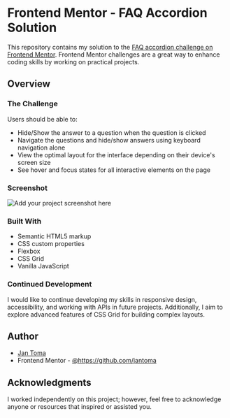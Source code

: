 # Frontend Mentor - FAQ Accordion Solution

This repository contains my solution to the [FAQ accordion challenge on Frontend Mentor](https://www.frontendmentor.io/challenges/faq-accordion-wyfFdeBwBz). Frontend Mentor challenges are a great way to enhance coding skills by working on practical projects.

## Overview

### The Challenge

Users should be able to:

- Hide/Show the answer to a question when the question is clicked
- Navigate the questions and hide/show answers using keyboard navigation alone
- View the optimal layout for the interface depending on their device's screen size
- See hover and focus states for all interactive elements on the page

### Screenshot

![Add your project screenshot here](./screenshot.jpg)

### Built With

- Semantic HTML5 markup
- CSS custom properties
- Flexbox
- CSS Grid
- Vanilla JavaScript

### Continued Development

I would like to continue developing my skills in responsive design, accessibility, and working with APIs in future projects. Additionally, I aim to explore advanced features of CSS Grid for building complex layouts.

## Author

- [Jan Toma](https://www.your-site.com)
- Frontend Mentor - [@https://github.com/jantoma
](https://www.frontendmentor.io/profile/yourusername)

## Acknowledgments

I worked independently on this project; however, feel free to acknowledge anyone or resources that inspired or assisted you.
